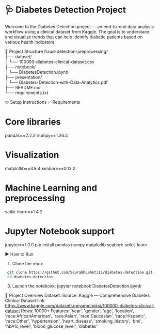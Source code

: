 # 🩺 Diabetes Detection Project
Welcome to the Diabetes Detection project — an end-to-end data analysis workflow using a clinical dataset from Kaggle. The goal is to understand and visualize trends that can help identify diabetic patients based on various health indicators.


📁 Project Structure
fraud-detection-preprocessing/  
├── dataset/  
│   └── 100000-diabetes-clinical-dataset.csv  
├── notebook/  
│   └── DiabetesDetection.ipynb  
├── presentation/  
│   └── Diabetes-Detection-with-Data-Analytics.pdf  
├── README.md  
└── requirements.txt  


⚙️ Setup Instructions
✅ Requirements
# Core libraries
pandas==2.2.2
numpy==1.26.4
# Visualization
matplotlib==3.8.4
seaborn==0.13.2
# Machine Learning and preprocessing
scikit-learn==1.4.2
# Jupyter Notebook support
jupyter==1.0.0
pip install pandas numpy matplotlib seaborn scikit-learn


▶️ How to Run
1. Clone the repo:
 ```bash
  git clone https://github.com/SourabhLahoti15/diabetes-detection.git
  cd diabetes-detection
```
3. Launch the notebook:
   jupyter notebook DiabetesDetection.ipynb


🎯 Project Overview
Dataset:
Source: Kaggle — Comprehensive Diabetes Clinical Dataset
link: https://www.kaggle.com/datasets/priyamchoksi/100000-diabetes-clinical-dataset
Rows: 10000+
Features: 'year', 'gender', 'age', 'location', 'race:AfricanAmerican',
       'race:Asian', 'race:Caucasian', 'race:Hispanic', 'race:Other',
       'hypertension', 'heart_disease', 'smoking_history', 'bmi',
       'hbA1c_level', 'blood_glucose_level', 'diabetes'
       
